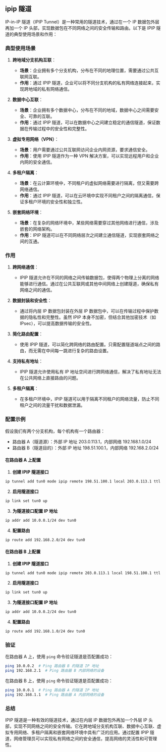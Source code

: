 ## ipip 隧道

IP-in-IP 隧道（IPIP Tunnel）是一种常用的隧道技术，通过在一个 IP 数据包外层再加一个 IP 头部，实现数据包在不同网络之间的安全传输和路由。以下是 IPIP 隧道的典型使用场景和作用：

### 典型使用场景

1. **跨地域分支机构互联**：
   - **场景**：企业拥有多个分支机构，分布在不同的地理位置，需要通过公共互联网互联。
   - **作用**：通过 IPIP 隧道，企业可以将不同分支机构的私有网络连接起来，实现跨地域的私有网络通信。

2. **数据中心互联**：
   - **场景**：企业拥有多个数据中心，分布在不同的地域，数据中心之间需要安全、可靠的互联。
   - **作用**：通过 IPIP 隧道，可以在数据中心之间建立稳定的通信隧道，保证数据在传输过程中的安全性和完整性。

3. **虚拟专用网络（VPN）**：
   - **场景**：用户需要通过公共互联网访问企业内网资源，要求通信安全。
   - **作用**：使用 IPIP 隧道作为一种 VPN 解决方案，可以实现远程用户和企业内网的安全通信。

4. **多租户隔离**：
   - **场景**：在云计算环境中，不同租户的虚拟网络需要进行隔离，但又需要跨网络通信。
   - **作用**：通过 IPIP 隧道，可以在云环境中实现不同租户之间的隔离通信，保证多租户环境的安全性和独立性。

5. **嵌套网络环境**：
   - **场景**：在复杂的网络环境中，某些网络需要穿过其他网络进行通信，涉及嵌套的网络架构。
   - **作用**：IPIP 隧道可以在不同网络层次之间建立通信隧道，实现嵌套网络之间的互通。

### 作用

1. **跨网络通信**：
   - IPIP 隧道允许在不同的网络之间传输数据包，使得两个物理上分离的网络能够进行通信。通过在公共互联网或其他中间网络上创建隧道，确保私有网络之间的通信。

2. **数据封装和安全性**：
   - 通过将内层 IP 数据包封装在外层 IP 数据包中，可以在传输过程中保护数据的隐私性和完整性。虽然 IPIP 本身不加密，但结合其他加密技术（如 IPsec），可以提高数据传输的安全性。

3. **简化路由配置**：
   - 使用 IPIP 隧道，可以简化跨网络的路由配置。只需配置隧道端点之间的路由，而无需在中间每一跳进行复杂的路由设置。

4. **支持私有地址**：
   - IPIP 隧道允许使用私有 IP 地址空间进行跨网络通信，解决了私有地址无法在公共网络上直接路由的问题。

5. **多租户隔离**：
   - 在多租户环境中，IPIP 隧道可以用于隔离不同租户的网络流量，防止不同租户之间的流量干扰和数据泄漏。

### 配置示例

假设我们有两个分支机构，每个机构有一个路由器：
- 路由器 A（隧道源）：外部 IP 地址 203.0.113.1，内部网络 192.168.1.0/24
- 路由器 B（隧道目的）：外部 IP 地址 198.51.100.1，内部网络 192.168.2.0/24

#### 在路由器 A 上配置

1. **创建 IPIP 隧道接口**

```sh
ip tunnel add tun0 mode ipip remote 198.51.100.1 local 203.0.113.1 ttl 255
```

2. **启用隧道接口**

```sh
ip link set tun0 up
```

3. **为隧道接口配置 IP 地址**

```sh
ip addr add 10.0.0.1/24 dev tun0
```

4. **配置路由**

```sh
ip route add 192.168.2.0/24 dev tun0
```

#### 在路由器 B 上配置

1. **创建 IPIP 隧道接口**

```sh
ip tunnel add tun0 mode ipip remote 203.0.113.1 local 198.51.100.1 ttl 255
```

2. **启用隧道接口**

```sh
ip link set tun0 up
```

3. **为隧道接口配置 IP 地址**

```sh
ip addr add 10.0.0.2/24 dev tun0
```

4. **配置路由**

```sh
ip route add 192.168.1.0/24 dev tun0
```

### 验证

在路由器 A 上，使用 `ping` 命令验证隧道是否配置成功：

```sh
ping 10.0.0.2  # Ping 路由器 B 的隧道 IP 地址
ping 192.168.2.1  # Ping 路由器 B 内部网络的设备
```

在路由器 B 上，使用 `ping` 命令验证隧道是否配置成功：

```sh
ping 10.0.0.1  # Ping 路由器 A 的隧道 IP 地址
ping 192.168.1.1  # Ping 路由器 A 内部网络的设备
```

### 总结

IPIP 隧道是一种有效的隧道技术，通过在内层 IP 数据包外再加一个外层 IP 头部，实现不同网络之间的安全传输。它在跨地域分支机构互联、数据中心互联、虚拟专用网络、多租户隔离和嵌套网络环境中具有广泛的应用。通过配置 IPIP 隧道，网络管理员可以实现私有网络之间的安全通信，提高网络的灵活性和可管理性。